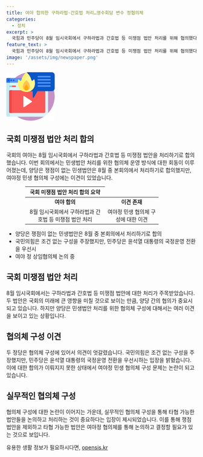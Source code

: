 ```yaml
---
title: 여야 합의한 구하라법·간호법 처리…영수회담 변수 정협의체
categories:
  - 정치
excerpt: >
  국힘과 민주당이 8월 임시국회에서 구하라법과 간호법 등 미쟁점 법안 처리를 위해 협의했다. 그러나 민생협의체 구성 문제에서 이견이 확인됐다. 국힘은 조건 없는 협의체 구성을 주장했지만, 민주당은 윤석열 대통령의 국정운영 전환을 우선시하는 입장을 밝혔다. 양당은 이들 협의체가 여야의 상설협의체로 발전할 수 있도록 영수회담을 진행할 필요가 있다는 입장을 내세웠다.
feature_text: >
  국힘과 민주당이 8월 임시국회에서 구하라법과 간호법 등 미쟁점 법안 처리를 위해 협의했다. 그러나 민생협의체 구성 문제에서 이견이 확인됐다. 국힘은 조건 없는 협의체 구성을 주장했지만, 민주당은 윤석열 대통령의 국정운영 전환을 우선시하는 입장을 밝혔다. 양당은 이들 협의체가 여야의 상설협의체로 발전할 수 있도록 영수회담을 진행할 필요가 있다는 입장을 내세웠다.
image: '/assets/img/newspaper.png'
---
```


<p><img src="/assets/img/news.png" alt="rentncar 속보" /></p>

<h2 data-ke-size="size26">국회 미쟁점 법안 처리 합의</h2>

<p data-ke-size="size16">국회의 여야는 8월 임시국회에서 구하라법과 간호법 등 미쟁점 법안을 처리하기로 합의했습니다. 이번 회의에서는 민생법안 처리를 위한 협의체 운영 방식에 대한 회동이 이루어졌는데, 양당은 쟁점이 없는 민생법안은 8월 중 본회의에서 처리하기로 합의했지만, 여야정 민생 협의체 구성에는 이견이 있었습니다.</p>

<table style="width: 70%; margin-left: 50px;">
<thead>
<tr>
<th style="text-align: center;">국회 미쟁점 법안 처리 합의 요약</th>
</tr>
</thead>
<tbody>
<tr>
<td style="text-align: center; height: 17px;"><b>여야 합의</b></td>
<td style="text-align: center; height: 17px;"><b>이견 존재</b></td>
</tr>
<tr>
<td style="text-align: center;">8월 임시국회에서 구하라법과 간호법 등 미쟁점 법안 처리</td>
<td style="text-align: center;">여야정 민생 협의체 구성에 대한 이견</td>
</tr>
</tbody>
</table>

<ul>
<li>양당은 쟁점이 없는 민생법안은 8월 중 본회의에서 처리하기로 합의</li>
<li>국민의힘은 조건 없는 구성을 주장했지만, 민주당은 윤석열 대통령의 국정운영 전환을 우선시</li>
<li>여야 정 상임협의체 논의 중</li>
</ul>

<h2 data-ke-size="size26">국회 미쟁점 법안 처리</h2>

<p data-ke-size="size16">8월 임시국회에서는 구하라법과 간호법 등 미쟁점 법안에 대한 처리가 주목받았습니다. 두 법안은 국회의 미래에 큰 영향을 미칠 것으로 보이는 만큼, 양당 간의 협의가 중요시되고 있습니다. 하지만 양당은 민생법안 처리를 위한 협의체 구성에 대해서는 여러 이견을 보이고 있는 상황입니다.</p>

<h2 data-ke-size="size26">협의체 구성 이견</h2>

<p data-ke-size="size16">두 정당은 협의체 구성에 있어서 의견이 엇갈렸습니다. 국민의힘은 조건 없는 구성을 주장했지만, 민주당은 윤석열 대통령의 국정운영 전환을 우선시하는 입장을 밝혔습니다. 이에 대한 합의가 이뤄지지 못한 상태에서 여야정 민생 협의체 구성 문제는 논란이 되고 있습니다.</p>

<h2 data-ke-size="size26">실무적인 협의체 구성</h2>

<p data-ke-size="size16">협의체 구성에 대한 논란이 이어지는 가운데, 실무적인 협의체 구성을 통해 타협 가능한 법안들을 논의하고 처리하는 것이 중요하다는 입장이 제시되었습니다. 이를 통해 쟁점 법안을 제외하고 타협 가능한 법안은 여야정 협의체를 통해 논의하고 결정할 필요가 있는 것으로 보입니다.</p>
유용한 생활 정보가 필요하시다면, <a href="https://opensis.kr" rel="dofollow">opensis.kr</a>


